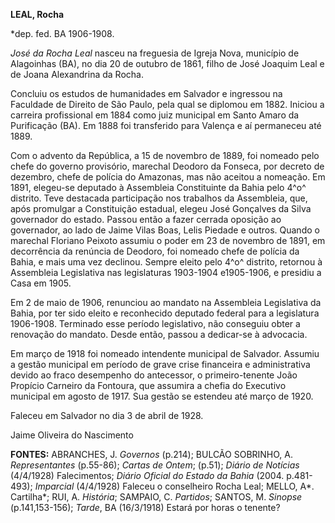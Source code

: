 **LEAL, Rocha**

\*dep. fed. BA 1906-1908.

*José da Rocha Leal* nasceu na freguesia de Igreja Nova, município de
Alagoinhas (BA), no dia 20 de outubro de 1861, filho de José Joaquim
Leal e de Joana Alexandrina da Rocha.

Concluiu os estudos de humanidades em Salvador e ingressou na Faculdade
de Direito de São Paulo, pela qual se diplomou em 1882. Iniciou a
carreira profissional em 1884 como juiz municipal em Santo Amaro da
Purificação (BA). Em 1888 foi transferido para Valença e aí permaneceu
até 1889.

Com o advento da República, a 15 de novembro de 1889, foi nomeado pelo
chefe do governo provisório, marechal Deodoro da Fonseca, por decreto de
dezembro, chefe de polícia do Amazonas, mas não aceitou a nomeação. Em
1891, elegeu-se deputado à Assembleia Constituinte da Bahia pelo 4^o^
distrito. Teve destacada participação nos trabalhos da Assembleia, que,
após promulgar a Constituição estadual, elegeu José Gonçalves da Silva
governador do estado. Passou então a fazer cerrada oposição ao
governador, ao lado de Jaime Vilas Boas, Lelis Piedade e outros. Quando
o marechal Floriano Peixoto assumiu o poder em 23 de novembro de 1891,
em decorrência da renúncia de Deodoro, foi nomeado chefe de polícia da
Bahia, e mais uma vez declinou. Sempre eleito pelo 4^o^ distrito,
retornou à Assembleia Legislativa nas legislaturas 1903-1904 e1905-1906,
e presidiu a Casa em 1905.

Em 2 de maio de 1906, renunciou ao mandato na Assembleia Legislativa da
Bahia, por ter sido eleito e reconhecido deputado federal para a
legislatura 1906-1908. Terminado esse período legislativo, não conseguiu
obter a renovação do mandato. Desde então, passou a dedicar-se à
advocacia.

Em março de 1918 foi nomeado intendente municipal de Salvador. Assumiu a
gestão municipal em período de grave crise financeira e administrativa
devido ao fraco desempenho do antecessor, o primeiro-tenente João
Propício Carneiro da Fontoura, que assumira a chefia do Executivo
municipal em agosto de 1917. Sua gestão se estendeu até março de 1920.

Faleceu em Salvador no dia 3 de abril de 1928.

Jaime Oliveira do Nascimento

**FONTES:** ABRANCHES, J. *Governos* (p.214); BULCÃO SOBRINHO, A.
*Representantes* (p.55-86); *Cartas de Ontem*; (p.51); *Diário de
Notícias* (4/4/1928) Falecimentos; *Diário Oficial do Estado da Bahia*
(2004. p.481-493); *Imparcial* (4/4/1928) Faleceu o conselheiro Rocha
Leal; MELLO, A*. Cartilha*; RUI, A. *História*; SAMPAIO, C. *Partidos*;
SANTOS, M. *Sinopse* (p.141,153-156); *Tarde*, BA (16/3/1918) Estará por
horas o tenente?
